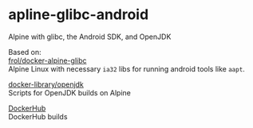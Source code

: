 # apline-glibc-android
Alpine with glibc, the Android SDK, and OpenJDK

Based on:  
[frol/docker-alpine-glibc](https://github.com/frol/docker-alpine-glibc)  
Alpine Linux with necessary `ia32` libs for running android tools like `aapt`.

[docker-library/openjdk](https://github.com/docker-library/openjdk)  
Scripts for OpenJDK builds on Alpine

[DockerHub](https://hub.docker.com/r/toxicbakery/alpine-glibc-android/)  
DockerHub builds
